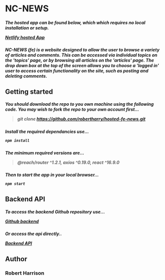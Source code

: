 <h1> NC-NEWS

<h5> The hosted app can be found below, which which requires no local installation or setup.

[Netlify hosted App](https://robs-fe-news-site.netlify.com) 

<h5> NC-NEWS (fe) is a website designed to allow the user to browse a variety of articles and comments. This can be accessed via individual topics on the 'topics' page, or by browsing all articles on the 'articles' page. The drop down box at the top of the screen allows you to choose a 'logged in' user to access certain functionality on the site, such as posting and deleting comments. 

<h2> Getting started

<h5> You should download the repo to you own machine using the following code. You may wish to fork the repo to your own account first...

>git clone https://github.com/robertharry/hosted-fe-news.git

<h5> Install the required dependancies use...

``` javascript
npm install
```

<h5> The minimum required versions are...

> @reach/router ^1.2.1, axios ^0.19.0, react ^16.9.0

<h5> Then to start the app in your local browser...

``` javascript
npm start
```

<h2> Backend API

<h5> To access the backend Github repository use...

[Github backend](https://github.com/robertharry/be-ncnews)

<h5> Or access the api directly..

[Backend API](https://robs-nc-news.herokuapp.com/api)

<h2>Author

<h3>Robert Harrison